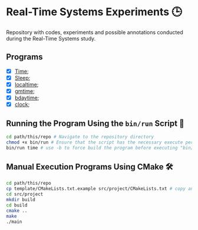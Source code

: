 # Real-Time Systems Experiments 🕒

Repository with codes, experiments and possible annotations conducted during the Real-Time Systems study.

## Programs

- [x] [Time](./src/time/);
- [x] [Sleep](./src/sleep/);
- [x] [localtime](./src/localtime/);
- [x] [gmtime](./src/gmtime/);
- [x] [bdaytime](./src/bdaytime/);
- [x] [clock](./src/clock/);

## Running the Program Using the `bin/run` Script 🚀

```bash
cd path/this/repo # Navigate to the repository directory
chmod +x bin/run # Ensure that the script has the necessary execute permissions
bin/run time # use -b to force build the program before executing "bin/run time -b"
```

## Manual Execution Programs Using CMake 🛠️

```bash
cd path/this/repo
cp template/CMakeLists.txt.example src/project/CMakeLists.txt # copy and configure/edit CMakeLists.txt file
cd src/project
mkdir build
cd build
cmake ..
make
./main
```
